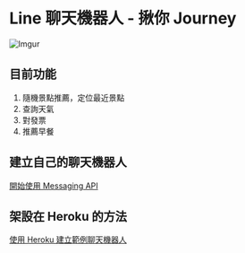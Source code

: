 # Line 聊天機器人 - 揪你 Journey

![Imgur](https://i.imgur.com/RY03a1K.png)


## 目前功能

1. 隨機景點推薦，定位最近景點
2. 查詢天氣
3. 對發票
4. 推薦早餐

## 建立自己的聊天機器人
[開始使用 Messaging API]("https://developers.line.biz/zh-hant/docs/messaging-api/getting-started/#%E5%BB%BA%E7%AB%8B-channel")


## 架設在 Heroku 的方法

[使用 Heroku 建立範例聊天機器人]("https://developers.line.biz/zh-hant/docs/messaging-api/building-sample-bot-with-heroku/#%E9%96%8B%E5%A7%8B%E4%B9%8B%E5%89%8D")
